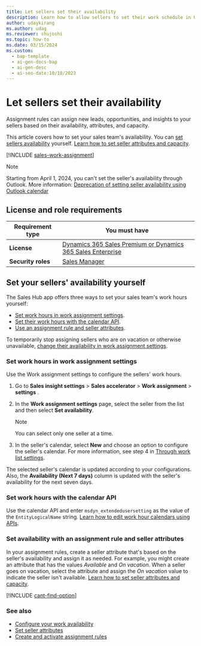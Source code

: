 ```yaml
---
title: Let sellers set their availability
description: Learn how to allow sellers to set their work schedule in Outlook or the CRM calendar in Dynamics 365 Sales. You can also set their availability yourself.
author: udaykirang
ms.author: udag
ms.reviewer: shujoshi
ms.topic: how-to
ms.date: 03/15/2024
ms.custom:
  - bap-template
  - ai-gen-docs-bap
  - ai-gen-desc
  - ai-seo-date:10/18/2023
---
```


# Let sellers set their availability

Assignment rules can assign new leads, opportunities, and insights to your sellers based on their availability, attributes, and capacity.

This article covers how to set your sales team's availability. You can [set sellers availability](#set-your-sellers-availability-yourself) yourself.
[Learn how to set seller attributes and capacity](./wa-manage-seller-attributes.md).

[!INCLUDE [sales-work-assignment](../includes/sales-work-assignment.md)]

> [!NOTE]
> Starting from  April 1, 2024, you can't set the seller's availability through Outlook. More information: [Deprecation of setting seller availability using Outlook calendar](deprecations-sales.md#set-seller-availability-using-outlook-calendar)

## License and role requirements

| Requirement type | You must have |
|-----------------------|---------|
| **License** | [Dynamics 365 Sales Premium or Dynamics 365 Sales Enterprise](https://dynamics.microsoft.com/sales/pricing/) |
| **Security roles** | [Sales Manager](security-roles-for-sales.md) |

## Set your sellers' availability yourself

The Sales Hub app offers three ways to set your sales team's work hours yourself:

- [Set work hours in work assignment settings](#set-work-hours-in-work-assignment-settings).
- [Set their work hours with the calendar API](#set-work-hours-with-the-calendar-api).
- [Use an assignment rule and seller attributes](#set-availability-with-an-assignment-rule-and-seller-attributes).

To temporarily stop assigning sellers who are on vacation or otherwise unavailable, [change their availability in work assignment settings](./wa-work-assignment-manage-settings.md#stop-assigning-work-to-sellers).

### Set work hours in work assignment settings

Use the Work assignment settings to configure the sellers' work hours.

1. Go to **Sales insight settings** > **Sales accelerator** > **Work assignment** > **settings** .

1. In the **Work assignment settings** page, select the seller from the list and then select **Set availability**.

    >[!NOTE]
    >You can select only one seller at a time.

1. In the seller's calendar, select **New** and choose an option to configure the seller's calendar. For more information, see step 4 in [Through work list settings](personalize-sales-accelerator.md#through-work-list-settings).

The selected seller's calendar is updated according to your configurations. Also, the **Availability (Next 7 days)** column is updated with the seller's availability for the next seven days.

### Set work hours with the calendar API

Use the calendar API and enter `msdyn_extendedusersetting` as the value of the `EntityLogicalName` string. [Learn how to edit work hour calendars using APIs](/dynamics365/field-service/field-service-work-hours-calendar-api).

### Set availability with an assignment rule and seller attributes

In your assignment rules, create a seller attribute that's based on the seller's availability and assign it as needed. For example, you might create an attribute that has the values *Available* and *On vacation*. When a seller goes on vacation, select the attribute and assign the *On vacation* value to indicate the seller isn't available. [Learn how to set seller attributes and capacity](./wa-manage-seller-attributes.md).

[!INCLUDE [cant-find-option](../includes/cant-find-option.md)]

### See also

- [Configure your work availability](personalize-sales-accelerator.md#configure-your-work-availability)
- [Set seller attributes](./wa-manage-seller-attributes.md)
- [Create and activate assignment rules](./wa-create-and-activate-assignment-rule.md)
